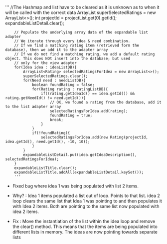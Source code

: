 
'''
 //The Hashmap and list have to be cleared as it is unknown as to when it will be called with the correct data
        ArrayList<Rating> superSelectedRatings = new ArrayList<>();
        int projectId = projectList.get(0).getId();
        expandableListDetail.clear();

        // Populate the underlying array data of the expandable list adapter
        // We iterate through every idea & need combination.
        // If we find a matching rating item (retrieved form the database), then we add it to the adapter array
        // If we do not find a matching rating, we add a default rating object. This does NOt insert into the database; but used
        // only for the view adapter
        for(Idea idea : ideaListDB){
            ArrayList<Rating> selectedRatingsForIdea = new ArrayList<>();
            superSelectedRatings.clear();
            for(Need need : needListDB){
                boolean foundRating = false;
                for(Rating rating : ratingListDB){
                    if((rating.getIdeaId() == idea.getId()) && rating.getNeedId() != need.getId()){
                        // OK, we found a rating from the database, add it to the list adapter array
                        selectedRatingsForIdea.add(rating);
                        foundRating = true;
                        break;
                    }
                }
                if(!foundRating){
                    selectedRatingsForIdea.add(new Rating(projectId, idea.getId(), need.getId(), -10, 10));
                }
            }
            expandableListDetail.put(idea.getIdeaDescription(), selectedRatingsForIdea);
        }
        expandableListTitle.clear();
        expandableListTitle.addAll(expandableListDetail.keySet());
        '''
  - Fixed bug where idea 1 was being populated with list 2 items.
  
  
  - Why? : Idea 1 items populated a list out of loop. Points to that list. idea 2 loop clears the same list that Idea 1 was pointing to and then populates it with Idea 2 items. Both are pointing to the same list now populated with idea 2 items.
  
  - Fix : Move the instantiation of the list within the idea loop and remove the clear() method. This means that the items are being populated into different lists in memory. The ideas are now pointing towards separate lists
